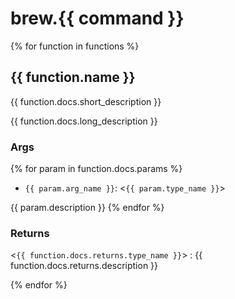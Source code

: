# brew.{{ command }}

{% for function in functions %}
## {{ function.name }}

{{ function.docs.short_description }}

{{ function.docs.long_description }}

### Args
{% for param in function.docs.params %}
 * `{{ param.arg_name }}`: <`{{ param.type_name }}`>

 {{ param.description }}
{% endfor %}

### Returns
<`{{ function.docs.returns.type_name }}`> : {{ function.docs.returns.description }}

{% endfor %}
